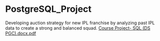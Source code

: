 # PostgreSQL_Project
Developing auction strategy for new IPL franchise by analyzing past IPL data to create a strong and balanced squad.
[Course Project- SQL (DS PGC).docx.pdf](https://github.com/user-attachments/files/15552583/Course.Project-.SQL.DS.PGC.docx.pdf)
